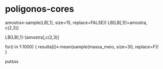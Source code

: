 # poligonos-cores


amostra<-sample(LB[,1], size=15, replace=FALSE))
LB[LB[,1]!=amostra, c(2,3)]

LB[LB[,1]-[amostra],c(2,3)]



for(i in 1:1000)
 {
  resulta[i]<-mean(sample(massa_meio,  size=30, replace=F))
 }
 




putsss
